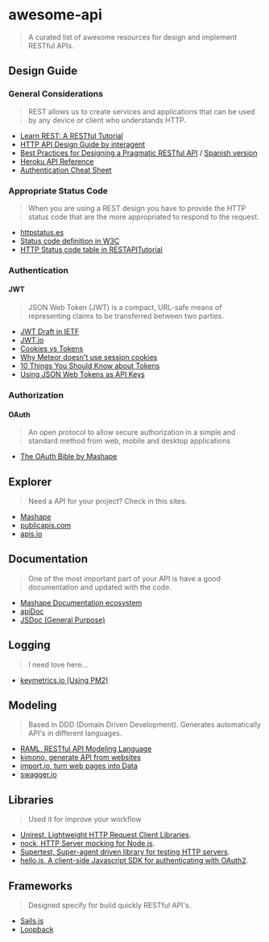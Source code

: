 # awesome-api

> A curated list of awesome resources for design and implement RESTful APIs.

## Design Guide

### General Considerations

> REST allows us to create services and applications that can be used by any device or client who understands HTTP.

* [Learn REST: A RESTful Tutorial](http://www.restapitutorial.com)
* [HTTP API Design Guide by interagent](https://github.com/interagent/http-api-design)
*  [Best Practices for Designing a Pragmatic RESTful API](http://www.vinaysahni.com/best-practices-for-a-pragmatic-restful-api) / [Spanish version](http://elbauldelprogramador.com/buenas-practicas-para-el-diseno-de-una-api-restful-pragmatica/)
* [Heroku API Reference](https://devcenter.heroku.com/articles/platform-api-reference)
* [Authentication Cheat Sheet](https://www.owasp.org/index.php/Authentication_Cheat_Sheet)

### Appropriate Status Code

> When you are using a REST design you have to provide the HTTP status code that are the more appropriated to respond to the request.

* [httpstatus.es](http://httpstatus.es/)
* [Status code definition in W3C](http://www.w3.org/Protocols/rfc2616/rfc2616-sec10.html)
* [HTTP Status code table in RESTAPITutorial](http://www.restapitutorial.com/httpstatuscodes.html)

### Authentication

#### JWT

> JSON Web Token (JWT) is a compact, URL-safe means of representing claims to be transferred between two parties.

* [JWT Draft in IETF](http://tools.ietf.org/html/draft-ietf-oauth-json-web-token)
* [JWT.io](http://jwt.io/)
* [Cookies vs Tokens](https://auth0.com/blog/2014/01/07/angularjs-authentication-with-cookies-vs-token)
* [Why Meteor doesn't use session cookies](https://www.meteor.com/blog/2014/03/14/session-cookies)
* [10 Things You Should Know about Tokens](https://auth0.com/blog/2014/01/27/ten-things-you-should-know-about-tokens-and-cookies)
* [Using JSON Web Tokens as API Keys](https://auth0.com/blog/2014/12/02/using-json-web-tokens-as-api-keys)

### Authorization

#### OAuth

> An open protocol to allow secure authorization in a simple and standard method from web, mobile and desktop applications

* [The OAuth Bible by Mashape](http://oauthbible.com/) 

## Explorer

> Need a API for your project? Check in this sites.

* [Mashape](https://www.mashape.com/explore)
* [publicapis.com](http://www.publicapis.com)
* [apis.io](http://apis.io)

## Documentation

> One of the most important part of your API is have a good documentation and updated with the code.

* [Mashape Documentation ecosystem](http://docs.mashape.com/documenting-api)
* [apiDoc](http://apidocjs.com)
* [JSDoc (General Purpose)](http://usejsdoc.org)

## Logging

> I need love here...

* [keymetrics.io (Using PM2)](https://keymetrics.io)

## Modeling

> Based in DDD (Domain Driven Development). Generates automatically API's in different languages.

* [RAML, RESTful API Modeling Language](http://raml.org)
* [kimono, generate API from websites](https://www.kimonolabs.com)
* [import.io, turn web pages into Data](https://import.io)
* [swagger.io](http://swagger.io)

## Libraries

> Used it for improve your workflow

* [Unirest, Lightweight HTTP Request Client Libraries](http://unirest.io).
* [nock, HTTP Server mocking for Node.js](https://www.npmjs.com/package/nock).
* [Supertest, Super-agent driven library for testing HTTP servers](https://www.npmjs.com/package/supertest).
* [hello.js, A client-side Javascript SDK for authenticating with OAuth2](http://adodson.com/hello.js/#hellojs).


## Frameworks

> Designed specify for build quickly RESTful API's.

* [Sails.js](http://sailsjs.org)
* [Loopback	](http://loopback.io)
